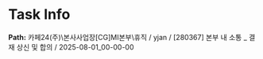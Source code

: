 # Task Info

**Path:** 카페24(주)\본사사업장\[CG]MI본부\휴직 / yjan / [280367] 본부 내 소통 _ 결재 상신 및 합의 / 2025-08-01_00-00-00

